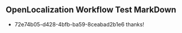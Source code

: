 ## OpenLocalization Workflow Test MarkDown
* 72e74b05-d428-4bfb-ba59-8ceabad2b1e6 thanks!

<!--HONumber=Sep16_HO1-->


